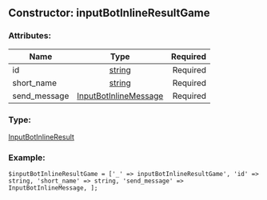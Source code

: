 ## Constructor: inputBotInlineResultGame  

### Attributes:

| Name     |    Type       | Required |
|----------|:-------------:|---------:|
|id|[string](../types/string.md) | Required|
|short\_name|[string](../types/string.md) | Required|
|send\_message|[InputBotInlineMessage](../types/InputBotInlineMessage.md) | Required|
### Type: 

[InputBotInlineResult](../types/InputBotInlineResult.md)
### Example:

```
$inputBotInlineResultGame = ['_' => inputBotInlineResultGame', 'id' => string, 'short_name' => string, 'send_message' => InputBotInlineMessage, ];
```